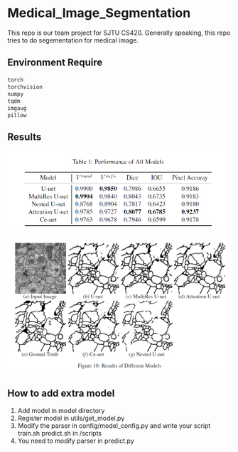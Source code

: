 # Medical_Image_Segmentation
This repo is our team project for SJTU CS420. Generally speaking, this repo tries to do segementation for medical image.

## Environment Require
```
torch
torchvision
numpy
tqdm
imgaug
pillow
```

## Results
![results shown in table](figures/result_table.png)

![results shown in figure](figures/result_model.png)

## How to add extra model

1. Add model in model directory
2. Register model in utils/get_model.py
3. Modify the parser in config/model_config.py and write your script train.sh predict.sh in /scripts
4. You need to modify parser in predict.py
